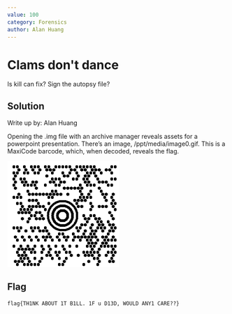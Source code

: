 ```yaml
---
value: 100
category: Forensics
author: Alan Huang
---
```


# Clams don't dance

Is kill can fix? Sign the autopsy file?

## Solution

Write up by: Alan Huang

Opening the .img file with an archive manager reveals assets for a powerpoint 
presentation. There’s an image, /ppt/media/image0.gif. This is a MaxiCode 
barcode, which, when decoded, reveals the flag.

![Maxicode](/images/clam.gif)

## Flag 

	flag{TH1NK ABOUT 1T B1LL. 1F u D13D, WOULD ANY1 CARE??}
